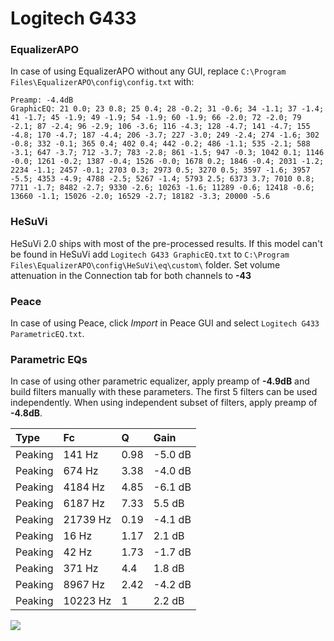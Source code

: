 # Logitech G433

### EqualizerAPO
In case of using EqualizerAPO without any GUI, replace `C:\Program Files\EqualizerAPO\config\config.txt`
with:
```
Preamp: -4.4dB
GraphicEQ: 21 0.0; 23 0.8; 25 0.4; 28 -0.2; 31 -0.6; 34 -1.1; 37 -1.4; 41 -1.7; 45 -1.9; 49 -1.9; 54 -1.9; 60 -1.9; 66 -2.0; 72 -2.0; 79 -2.1; 87 -2.4; 96 -2.9; 106 -3.6; 116 -4.3; 128 -4.7; 141 -4.7; 155 -4.8; 170 -4.7; 187 -4.4; 206 -3.7; 227 -3.0; 249 -2.4; 274 -1.6; 302 -0.8; 332 -0.1; 365 0.4; 402 0.4; 442 -0.2; 486 -1.1; 535 -2.1; 588 -3.1; 647 -3.7; 712 -3.7; 783 -2.8; 861 -1.5; 947 -0.3; 1042 0.1; 1146 -0.0; 1261 -0.2; 1387 -0.4; 1526 -0.0; 1678 0.2; 1846 -0.4; 2031 -1.2; 2234 -1.1; 2457 -0.1; 2703 0.3; 2973 0.5; 3270 0.5; 3597 -1.6; 3957 -5.5; 4353 -4.9; 4788 -2.5; 5267 -1.4; 5793 2.5; 6373 3.7; 7010 0.8; 7711 -1.7; 8482 -2.7; 9330 -2.6; 10263 -1.6; 11289 -0.6; 12418 -0.6; 13660 -1.1; 15026 -2.0; 16529 -2.7; 18182 -3.3; 20000 -5.6
```

### HeSuVi
HeSuVi 2.0 ships with most of the pre-processed results. If this model can't be found in HeSuVi add
`Logitech G433 GraphicEQ.txt` to `C:\Program Files\EqualizerAPO\config\HeSuVi\eq\custom\` folder.
Set volume attenuation in the Connection tab for both channels to **-43**

### Peace
In case of using Peace, click *Import* in Peace GUI and select `Logitech G433 ParametricEQ.txt`.

### Parametric EQs
In case of using other parametric equalizer, apply preamp of **-4.9dB** and build filters manually
with these parameters. The first 5 filters can be used independently.
When using independent subset of filters, apply preamp of **-4.8dB**.

| Type    | Fc       |    Q | Gain    |
|:--------|:---------|:-----|:--------|
| Peaking | 141 Hz   | 0.98 | -5.0 dB |
| Peaking | 674 Hz   | 3.38 | -4.0 dB |
| Peaking | 4184 Hz  | 4.85 | -6.1 dB |
| Peaking | 6187 Hz  | 7.33 | 5.5 dB  |
| Peaking | 21739 Hz | 0.19 | -4.1 dB |
| Peaking | 16 Hz    | 1.17 | 2.1 dB  |
| Peaking | 42 Hz    | 1.73 | -1.7 dB |
| Peaking | 371 Hz   | 4.4  | 1.8 dB  |
| Peaking | 8967 Hz  | 2.42 | -4.2 dB |
| Peaking | 10223 Hz | 1    | 2.2 dB  |

![](https://raw.githubusercontent.com/jaakkopasanen/AutoEq/master/results/rtings/avg/Logitech%20G433/Logitech%20G433.png)